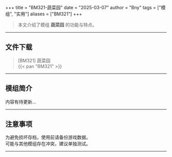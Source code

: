 +++
title = "BM321-蔬菜园"
date = "2025-03-07"
author = "Bny"
tags = ["模组", "实用"]
aliases = ["BM321"]
+++

> 本文介绍了模组 **蔬菜园** 的功能与特点。

---

## 文件下载

> [BM321] 蔬菜园  
{{< pan "BM321" >}}  

---

## 模组简介

>  
内容有待更新...  

---

## 注意事项

>  
为避免损坏存档，使用前请备份游戏数据。  
可能与其他模组存在冲突，建议单独测试。  

---

